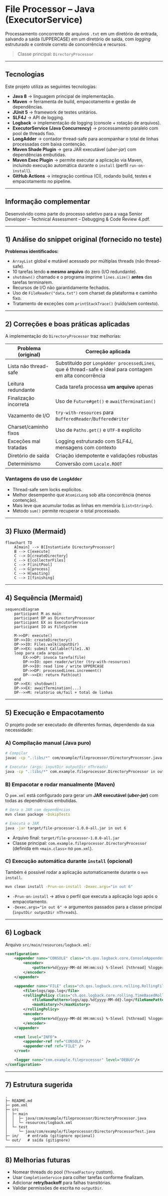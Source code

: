 # File Processor – Java (ExecutorService)

Processamento concorrente de arquivos `.txt` em um diretório de entrada, salvando a saída (UPPERCASE) em um diretório de saída, com _logging_ estruturado e controle correto de concorrência e recursos.

> Classe principal: `DirectoryProcessor` 

---

## Tecnologias

Este projeto utiliza as seguintes tecnologias:

- **Java 8** → linguagem principal de implementação.  
- **Maven** → ferramenta de build, empacotamento e gestão de dependências.  
- **JUnit 5** → framework de testes unitários.  
- **SLF4J** → API de logging.  
- **Logback** → implementação de logging (console + rotação de arquivos).  
- **ExecutorService (Java Concurrency)** → processamento paralelo com pool de threads fixo.  
- **LongAdder** → contador thread-safe para acompanhar o total de linhas processadas com baixa contenção.  
- **Maven Shade Plugin** → gera JAR executável (_uber-jar_) com dependências embutidas.  
- **Maven Exec Plugin** → permite executar a aplicação via Maven, incluindo execução automática durante o `install` (perfil `run-on-install`).  
- **GitHub Actions** → integração contínua (CI), rodando build, testes e empacotamento no pipeline.  

---

## Informação complementar

Desenvolvido como parte do processo seletivo para a vaga Senior Developer – Technical Assessment – Debugging & Code Review 4.pdf.

---

## 1) Análise do snippet original (fornecido no teste)

**Problemas identificados:**
- `ArrayList` global e mutável acessado por múltiplas threads (não thread-safe).  
- 10 tarefas lendo **o mesmo arquivo** do zero (I/O redundante).  
- `shutdown()` chamado e o programa imprime `lines.size()` **antes** das tarefas terminarem.  
- Recursos de I/O não garantidamente fechados.  
- Uso de `FileReader("data.txt")` com charset da plataforma e caminho fixo.  
- Tratamento de exceções com `printStackTrace()` (ruído/sem contexto).  

---

## 2) Correções e boas práticas aplicadas

A implementação do `DirectoryProcessor` traz melhorias:

| Problema (original) | Correção aplicada |
|---------------------|------------------|
| Lista não thread-safe | Substituído por `LongAdder processedLines`, que é thread-safe e ideal para contagem em alta concorrência |
| Leitura redundante | Cada tarefa processa **um arquivo** apenas |
| Finalização incorreta | Uso de `Future#get()` e `awaitTermination()` |
| Vazamento de I/O | `try-with-resources` para `BufferedReader`/`BufferedWriter` |
| Charset/caminho fixos | Uso de `Paths.get()` e `UTF-8` explícito |
| Exceções mal tratadas | Logging estruturado com SLF4J, mensagens com contexto |
| Diretório de saída | Criação idempotente e validações robustas |
| Determinismo | Conversão com `Locale.ROOT` |

### Vantagens do uso de `LongAdder`
- Thread-safe sem locks explícitos.  
- Melhor desempenho que `AtomicLong` sob alta concorrência (menos contenção).  
- Mais leve que acumular todas as linhas em memória (`List<String>`).  
- Método `sum()` permite recuperar o total processado.

---

## 3) Fluxo (Mermaid)

```mermaid
flowchart TD
    A[main] --> B[Instantiate DirectoryProcessor]
    B --> C[execute]
    C --> D[createDirectory]
    C --> E[collectorFiles]
    C --> F[initPool]
    C --> G[process]
    C --> H[waiting]
    C --> I[finishing]
```

---

## 4) Sequência (Mermaid)

```mermaid
sequenceDiagram
    participant M as main
    participant DP as DirectoryProcessor
    participant EX as ExecutorService
    participant IO as FileSystem

    M->>DP: execute()
    DP->>IO: createDirectory()
    DP->>IO: Files.walk(inputDir)
    DP->>EX: submit Callable(file1..N)
    loop para cada arquivo
        EX->>DP: invoca tarefa(file)
        DP->>IO: open reader/writer (try-with-resources)
        DP->>IO: read line / write UPPERCASE
        DP->>DP: processedLines.increment()
        DP-->>EX: return Path(out)
    end
    DP->>EX: shutdown()
    DP->>EX: awaitTermination(...)
    DP-->>M: relatório ok/fail + total de linhas
```

---

## 5) Execução e Empacotamento

O projeto pode ser executado de diferentes formas, dependendo da sua necessidade:

### A) Compilação manual (Java puro)
```bash
# Compilar
javac -cp ".:libs/*" com/example/fileprocessor/DirectoryProcessor.java

# Executar (args: inputDir outputDir nThreads)
java -cp ".:libs/*" com.example.fileprocessor.DirectoryProcessor in out 6
```

### B) Empacotar e rodar manualmente (Maven)
O `pom.xml` está configurado para gerar um **JAR executável (_uber-jar_)** com todas as dependências embutidas.

```bash
# Gera o JAR com dependências
mvn clean package -DskipTests

# Executa o JAR
java -jar target/file-processor-1.0.0-all.jar in out 6
```

- Arquivo final: `target/file-processor-1.0.0-all.jar`  
- Classe principal: `com.example.fileprocessor.DirectoryProcessor` (definida em `<main.class>` no `pom.xml`).  

### C) Execução automática durante `install` (opcional)
Também é possível rodar a aplicação automaticamente durante o `mvn install`.

```bash
mvn clean install -Prun-on-install -Dexec.args="in out 6"
```

- `-Prun-on-install` → ativa o perfil que executa a aplicação logo após o empacotamento.  
- `-Dexec.args="in out 6"` → argumentos passados para a classe principal (`inputDir outputDir nThreads`).  

---

## 6) Logback

Arquivo `src/main/resources/logback.xml`:

```xml
<configuration>
    <appender name="CONSOLE" class="ch.qos.logback.core.ConsoleAppender">
        <encoder>
            <pattern>%d{yyyy-MM-dd HH:mm:ss} %-5level [%thread] %logger{36} - %msg%n</pattern>
        </encoder>
    </appender>

    <appender name="FILE" class="ch.qos.logback.core.rolling.RollingFileAppender">
        <file>logs/app.log</file>
        <rollingPolicy class="ch.qos.logback.core.rolling.TimeBasedRollingPolicy">
            <fileNamePattern>logs/app.%d{yyyy-MM-dd}.log</fileNamePattern>
            <maxHistory>7</maxHistory>
        </rollingPolicy>
        <encoder>
            <pattern>%d{yyyy-MM-dd HH:mm:ss} %-5level [%thread] %logger{36} - %msg%n</pattern>
        </encoder>
    </appender>

    <root level="INFO">
        <appender-ref ref="CONSOLE" />
        <appender-ref ref="FILE" />
    </root>

    <logger name="com.example.fileprocessor" level="DEBUG"/>
</configuration>
```

---

## 7) Estrutura sugerida

```
.
├─ README.md
├─ pom.xml
├─ src
│  ├─ main
│  │  ├─ java/com/example/fileprocessor/DirectoryProcessor.java
│  │  └─ resources/logback.xml
│  └─ test
│     └─ java/com/example/fileprocessor/DirectoryProcessorTest.java
├─ in/    # entrada (gitignore opcional)
└─ out/   # saída (gitignore)
```

---

## 8) Melhorias futuras

- Nomear threads do pool (`ThreadFactory` custom).  
- Usar `CompletionService` para colher tarefas conforme finalizam.  
- Adicionar **retry/backoff** para falhas transitórias.  
- Validar permissões de escrita no `outputDir`.  
